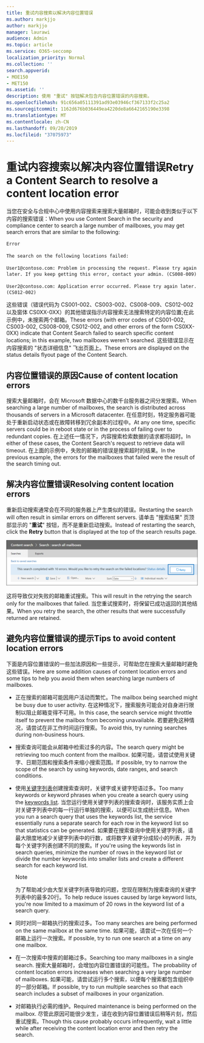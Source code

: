 ```yaml
---
title: 重试内容搜索以解决内容位置错误
ms.author: markjjo
author: markjjo
manager: laurawi
audience: Admin
ms.topic: article
ms.service: O365-seccomp
localization_priority: Normal
ms.collection: ''
search.appverid:
- MOE150
- MET150
ms.assetid: ''
description: 使用 "重试" 按钮解决包含内容位置错误的内容搜索。
ms.openlocfilehash: 91c656a05111391ad93e03946cf367133f2c25a2
ms.sourcegitcommit: 1162d676b036449ea4220de8a6642165190e3398
ms.translationtype: MT
ms.contentlocale: zh-CN
ms.lasthandoff: 09/20/2019
ms.locfileid: "37075973"
---
```

# <a name="retry-a-content-search-to-resolve-a-content-location-error"></a><span data-ttu-id="becd9-103">重试内容搜索以解决内容位置错误</span><span class="sxs-lookup"><span data-stu-id="becd9-103">Retry a Content Search to resolve a content location error</span></span>

<span data-ttu-id="becd9-104">当您在安全与合规中心中使用内容搜索来搜索大量邮箱时，可能会收到类似于以下内容的搜索错误：</span><span class="sxs-lookup"><span data-stu-id="becd9-104">When you use Content Search in the security and compliance center to search a large number of mailboxes, you may get search errors that are similar to the following:</span></span>

```
Error

The search on the following locations failed:

User1@contoso.com: Problem in processing the request. Please try again later. If you keep getting this error, contact your admin. (CS008-009)

User2@contoso.com: Application error occurred. Please try again later. (CS012-002)
```

<span data-ttu-id="becd9-105">这些错误（错误代码为 CS001-002、CS003-002、CS008-009、CS012-002 以及窗体 CS0XX-0XX）的其他错误指示内容搜索无法搜索特定的内容位置;在此示例中，未搜索两个邮箱。</span><span class="sxs-lookup"><span data-stu-id="becd9-105">These errors (with error codes of CS001-002, CS003-002, CS008-009, CS012-002, and other errors of the form CS0XX-0XX) indicate that Content Search failed to search specific content locations; in this example, two mailboxes weren't searched.</span></span> <span data-ttu-id="becd9-106">这些错误显示在内容搜索的 "状态详细信息" 飞出页面上。</span><span class="sxs-lookup"><span data-stu-id="becd9-106">These errors are displayed on the status details flyout page of the Content Search.</span></span>

## <a name="cause-of-content-location-errors"></a><span data-ttu-id="becd9-107">内容位置错误的原因</span><span class="sxs-lookup"><span data-stu-id="becd9-107">Cause of content location errors</span></span>

<span data-ttu-id="becd9-108">搜索大量邮箱时，会在 Microsoft 数据中心的数千台服务器之间分发搜索。</span><span class="sxs-lookup"><span data-stu-id="becd9-108">When searching a large number of mailboxes, the search is distributed across thousands of servers in a Microsoft datacenter.</span></span> <span data-ttu-id="becd9-109">在任意时刻，特定服务器可能处于重新启动状态或在故障转移到冗余副本的过程中。</span><span class="sxs-lookup"><span data-stu-id="becd9-109">At any one time, specific servers could be in reboot state or in the process of failing over to redundant copies.</span></span> <span data-ttu-id="becd9-110">在上述任一情况下，内容搜索检索数据的请求都将超时。</span><span class="sxs-lookup"><span data-stu-id="becd9-110">In either of these cases, the Content Search's request to retrieve data will timeout.</span></span> <span data-ttu-id="becd9-111">在上面的示例中，失败的邮箱的错误是搜索超时的结果。</span><span class="sxs-lookup"><span data-stu-id="becd9-111">In the previous example, the errors for the mailboxes that failed were the result of the search timing out.</span></span>

## <a name="resolving-content-location-errors"></a><span data-ttu-id="becd9-112">解决内容位置错误</span><span class="sxs-lookup"><span data-stu-id="becd9-112">Resolving content location errors</span></span>

<span data-ttu-id="becd9-113">重新启动搜索通常会在不同的服务器上产生类似的错误。</span><span class="sxs-lookup"><span data-stu-id="becd9-113">Restarting the search will often result in similar errors on different servers.</span></span> <span data-ttu-id="becd9-114">请单击 "搜索结果" 页顶部显示的 "**重试**" 按钮，而不是重新启动搜索。</span><span class="sxs-lookup"><span data-stu-id="becd9-114">Instead of restarting the search, click the **Retry** button that is displayed at the top of the search results page.</span></span>

![单击 "重试" 按钮解决内容位置错误](media/retrycontentsearch3.png)

<span data-ttu-id="becd9-116">这将导致仅对失败的邮箱重试搜索。</span><span class="sxs-lookup"><span data-stu-id="becd9-116">This will result in the retrying the search only for the mailboxes that failed.</span></span> <span data-ttu-id="becd9-117">当您重试搜索时，将保留已成功返回的其他结果。</span><span class="sxs-lookup"><span data-stu-id="becd9-117">When you retry the search, the other results that were successfully returned are retained.</span></span>

## <a name="tips-to-avoid-content-location-errors"></a><span data-ttu-id="becd9-118">避免内容位置错误的提示</span><span class="sxs-lookup"><span data-stu-id="becd9-118">Tips to avoid content location errors</span></span>

<span data-ttu-id="becd9-119">下面是内容位置错误的一些加法原因和一些提示，可帮助您在搜索大量邮箱时避免这些错误。</span><span class="sxs-lookup"><span data-stu-id="becd9-119">Here are some addition causes of content location errors and some tips to help you avoid them when searching large numbers of mailboxes.</span></span>

- <span data-ttu-id="becd9-120">正在搜索的邮箱可能因用户活动而繁忙。</span><span class="sxs-lookup"><span data-stu-id="becd9-120">The mailbox being searched might be busy due to user activity.</span></span> <span data-ttu-id="becd9-121">在这种情况下，搜索服务可能会对自身进行限制以阻止邮箱变得不可用。</span><span class="sxs-lookup"><span data-stu-id="becd9-121">In this case, the search service might throttle itself to prevent the mailbox from becoming unavailable.</span></span> <span data-ttu-id="becd9-122">若要避免这种情况，请尝试在非工作时间运行搜索。</span><span class="sxs-lookup"><span data-stu-id="becd9-122">To avoid this, try running searches during non-business hours.</span></span>

- <span data-ttu-id="becd9-123">搜索查询可能会从邮箱中检索过多的内容。</span><span class="sxs-lookup"><span data-stu-id="becd9-123">The search query might be retrieving too much content from the mailbox.</span></span> <span data-ttu-id="becd9-124">如果可能，请尝试使用关键字、日期范围和搜索条件来缩小搜索范围。</span><span class="sxs-lookup"><span data-stu-id="becd9-124">If possible, try to narrow the scope of the search by using keywords, date ranges, and search conditions.</span></span>

- <span data-ttu-id="becd9-125">使用[关键字列表](view-keyword-statistics-for-content-search.md#get-keyword-statistics-for-content-searches)创建搜索查询时，关键字或关键字短语过多。</span><span class="sxs-lookup"><span data-stu-id="becd9-125">Too many keywords or keyword phrases when you create a search query using the [keywords list](view-keyword-statistics-for-content-search.md#get-keyword-statistics-for-content-searches).</span></span> <span data-ttu-id="becd9-126">当您运行使用关键字列表的搜索查询时，该服务实质上会对关键字列表中的每一行运行单独的搜索，以便可以生成统计信息。</span><span class="sxs-lookup"><span data-stu-id="becd9-126">When you run a search query that uses the keywords list, the service essentially runs a separate search for each row in the keyword list so that statistics can be generated.</span></span> <span data-ttu-id="becd9-127">如果要在搜索查询中使用关键字列表，请最大限度地减少关键字列表中的行数，或将数字关键字分成较小的列表，并为每个关键字列表创建不同的搜索。</span><span class="sxs-lookup"><span data-stu-id="becd9-127">If you're using the keywords list in search queries, minimize the number of rows in the keyword list or divide the number keywords into smaller lists and create a different search for each keyword list.</span></span>

  > [!NOTE]
  > <span data-ttu-id="becd9-128">为了帮助减少由大型关键字列表导致的问题，您现在限制为搜索查询的关键字列表中的最多20行。</span><span class="sxs-lookup"><span data-stu-id="becd9-128">To help reduce issues caused by large keyword lists, you're now limited to a maximum of 20 rows in the keyword list of a search query.</span></span>

- <span data-ttu-id="becd9-129">同时对同一邮箱执行的搜索过多。</span><span class="sxs-lookup"><span data-stu-id="becd9-129">Too many searches are being performed on the same mailbox at the same time.</span></span> <span data-ttu-id="becd9-130">如果可能，请尝试一次在任何一个邮箱上运行一次搜索。</span><span class="sxs-lookup"><span data-stu-id="becd9-130">If possible, try to run one search at a time on any one mailbox.</span></span>

- <span data-ttu-id="becd9-131">在一次搜索中搜索的邮箱过多。</span><span class="sxs-lookup"><span data-stu-id="becd9-131">Searching too many mailboxes in a single search.</span></span> <span data-ttu-id="becd9-132">搜索大量邮箱时，会增加内容位置错误的可能性。</span><span class="sxs-lookup"><span data-stu-id="becd9-132">The probability of content location errors increases when searching a very large number of mailboxes.</span></span> <span data-ttu-id="becd9-133">如果可能，请尝试运行多个搜索，以便每个搜索都包含组织中的一部分邮箱。</span><span class="sxs-lookup"><span data-stu-id="becd9-133">If possible, try to run multiple searches so that each search includes a subset of  mailboxes in your organization.</span></span>

- <span data-ttu-id="becd9-134">对邮箱执行必需的维护。</span><span class="sxs-lookup"><span data-stu-id="becd9-134">Required maintenance is being performed on the mailbox.</span></span> <span data-ttu-id="becd9-135">尽管此原因可能很少发生，请在收到内容位置错误后稍等片刻，然后重试搜索。</span><span class="sxs-lookup"><span data-stu-id="becd9-135">Though this cause probably occurs infrequently, wait a little while after receiving the content location error and then retry the search.</span></span>

